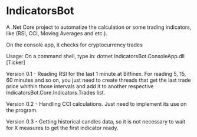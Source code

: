 # IndicatorsBot
A .Net Core project to automatize the calculation or some trading indicators, like (RSI, CCI, Moving Averages and etc.).

On the console app, it checks for cryptocurrency trades

Usage: On a command shell, type in:
dotnet IndicatorsBot.ConsoleApp.dll [Ticker]


Version 0.1 - Reading RSI for the last 1 minute at Bitfinex. 
			  For reading 5, 15, 60 minutes and so on, you just need to create threads that get the last trade price whithin those intervals and add it to another respective IndicatorsBot.Core.Indicators.Trades list.
			  
Version 0.2 - Handling CCI calculations. Just need to implement its use on the program.			  

Version 0.3 - Getting historical candles data, so it is not necessary to wait for X measures to get the first indicator ready.
